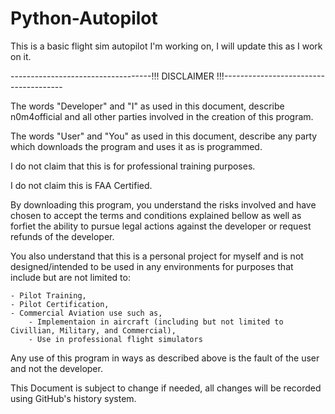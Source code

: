 # Python-Autopilot
This is a basic flight sim autopilot I'm working on, I will update this as I work on it.

-----------------------------------!!! DISCLAIMER !!!--------------------------------------

The words "Developer" and "I" as used in this document, describe n0m4official and all other parties involved in the creation of this program.

The words "User" and "You" as used in this document, describe any party which downloads the program and uses it as is programmed.

I do not claim that this is for professional training purposes.

I do not claim this is FAA Certified.

By downloading this program, you understand the risks involved and have chosen to accept the terms and conditions explained bellow as well as forfiet the ability to pursue legal actions against the developer or request refunds of the developer.

You also understand that this is a personal project for myself and is not designed/intended to be used in any environments for purposes that include but are not limited to:

    - Pilot Training,
    - Pilot Certification,
    - Commercial Aviation use such as,
        - Implementaion in aircraft (including but not limited to Civillian, Military, and Commercial),
        - Use in professional flight simulators

Any use of this program in ways as described above is the fault of the user and not the developer. 

This Document is subject to change if needed, all changes will be recorded using GitHub's history system.
